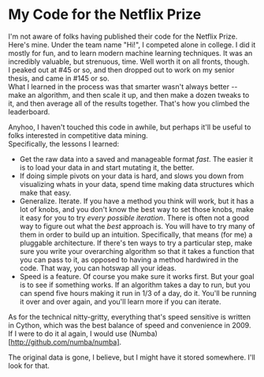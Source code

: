 # My Code for the Netflix Prize

I'm not aware of folks having published their code for the Netflix Prize. Here's mine.
Under the team name "Hi!", I competed alone in college. I did it mostly for fun, and to learn modern machine learning techniques. It was an incredibly valuable, but strenuous, time. Well worth it on all fronts, though.  
I peaked out at #45 or so, and then dropped out to work on my senior thesis, and came in #145 or so.  
What I learned in the process was that smarter wasn't always better -- make an algorithm, and then scale it up, and then make a dozen tweaks to it, and then average all of the results together. That's how you climbed the leaderboard.  
  

Anyhoo, I haven't touched this code in awhile, but perhaps it'll be useful to folks interested in competitive data mining.  
Specifically, the lessons I learned:


  - Get the raw data into a saved and manageable format *fast*. The easier it is to load your data in and start mutating it, the better.
  - If doing simple pivots on your data is hard, and slows you down from visualizing whats in your data, spend time making data structures which make that easy.  
  - Generalize. Iterate. If you have a method you think will work, but it has a lot of knobs, and you don't know the best way to set those knobs, make it easy for you to try *every possible iteration*. There is often not a good way to figure out what the _best_ approach is. You will have to try many of them in order to build up an intuition. Specifically, that means (for me) a pluggable architecture. If there's ten ways to try a particular step, make sure you write your overarching algorithm so that it takes a function that you can pass to it, as opposed to having a method hardwired in the code. That way, you can hotswap all your ideas.  
  - Speed is a feature. Of course you make sure it works first. But your goal is to see if something works. If an algorithm takes a day to run, but you can spend five hours making it run in 1/3 of a day, do it. You'll be running it over and over again, and you'll learn more if you can iterate. 


As for the technical nitty-gritty, everything that's speed sensitive is written in Cython, which was the best balance of speed and convenience in 2009. If I were to do it al again, I would use (Numba)[http://github.com/numba/numba].  

The original data is gone, I believe, but I might have it stored somewhere. I'll look for that.  